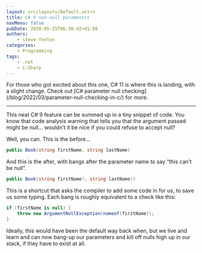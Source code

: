 ```yaml
---
layout: src/layouts/Default.astro
title: C# 9 non-null parameters
navMenu: false
pubDate: 2020-05-25T06:30:42+01:00
authors:
    - steve-fenton
categories:
    - Programming
tags:
    - .net
    - C-Sharp
---
```


For those who got excited about this one, C# 11 is where this is landing, with a slight change. Check out [C# parameter null checking]\(/blog/2022/03/parameter-null-checking-in-c/) for more.

- - - - - -

This neat C# 9 feature can be summed up in a tiny snippet of code. You know that code analysis warning that tells you that the argument passed might be null… wouldn’t it be nice if you could refuse to accept null?

Well, you can. This is the before…

```csharp
public Book(string firstName, string lastName)
```

And this is the after, with bangs after the parameter name to say “this can’t be null”.

```csharp
public Book(string firstName!, string lastName!)
```

This is a shortcut that asks the compiler to add some code in for us, to save us some typing. Each bang is roughly equivalent to a check like this:

```csharp
if (firstName is null) {
    throw new ArgumentNullException(nameof(firstName));
}
```

Ideally, this would have been the default way back when, but we live and learn and can now bang-up our parameters and kill off nulls high up in our stack, if they have to exist at all.